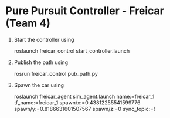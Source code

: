# Pure Pursuit Controller - Freicar (Team 4)

1. Start the controller using 
   
   roslaunch freicar_control start_controller.launch
   
2. Publish the path using
 
   rosrun freicar_control pub_path.py
   
3. Spawn the car using 

   roslaunch freicar_agent sim_agent.launch name:=freicar_1 tf_name:=freicar_1 spawn/x:=0.43812255541599776 spawn/y:=0.8186631601507567 spawn/z:=0  sync_topic:=!

